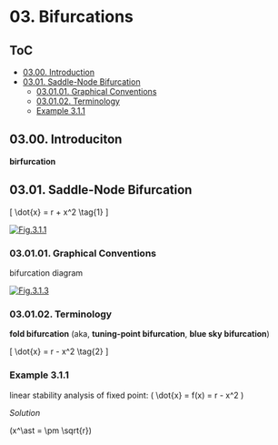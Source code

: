 <!--
Filename: 	note.md
Project: 	/Users/shume/Developer/NLDC/03
Author: 	shumez <https://github.com/shumez>
Created: 	2019-04-29 19:27:0
Modified: 	2019-05-05 20:41:26
-----
Copyright (c) 2019 shumez
-->

# 03. Bifurcations

## ToC

* [03.00. Introduction](#0300_introduction)
* [03.01. Saddle-Node Bifurcation](#0301_saddle-node_bifurcation)
    * [03.01.01. Graphical Conventions](#030101_graphical_conventions)
    * [03.01.02. Terminology](#030102_terminology)
    * [Example 3.1.1](#example_311)


## 03.00. Introduciton

**birfurcation**

## 03.01. Saddle-Node Bifurcation

\[ \dot{x} = r + x^2 \tag{1} \]

[![Fig.3.1.1][fig030101]][fig030101]


### 03.01.01. Graphical Conventions

bifurcation diagram

[![Fig.3.1.3][fig030103]][fig030103]


### 03.01.02. Terminology

**fold bifurcation** (aka, **tuning-point bifurcation**, **blue sky bifurcation**)


\[ \dot{x} = r - x^2 \tag{2} \]

### Example 3.1.1

linear stability analysis of fixed point: \( \dot{x} = f(x) = r - x^2 \)

*Solution*

\(x^\ast = \pm \sqrt{r}\)




##

<!-- ref -->

<!-- fig -->
[fig030101]: https://raw.githubusercontent.com/shumez/NLDC/master/02/fig/fig030101.png
[fig030103]: https://raw.githubusercontent.com/shumez/NLDC/master/02/fig/fig030103.png

<!-- <style type="text/css">
	img{width: 51%; float: right;}
</style> -->
